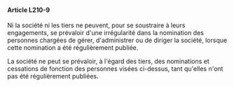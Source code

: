 #### Article L210-9

Ni la société ni les tiers ne peuvent, pour se soustraire à leurs engagements, se prévaloir d'une irrégularité dans la nomination des personnes chargées de gérer, d'administrer ou de diriger la société, lorsque cette nomination a été régulièrement publiée.

La société ne peut se prévaloir, à l'égard des tiers, des nominations et cessations de fonction des personnes visées ci-dessus, tant qu'elles n'ont pas été régulièrement publiées.

